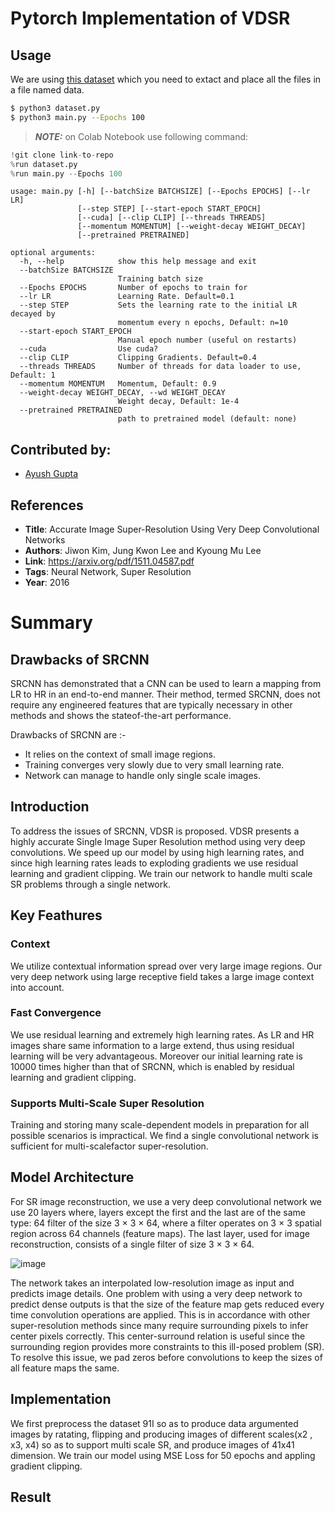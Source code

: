 # Pytorch Implementation of VDSR 
## Usage

We are using [this dataset](http://www.wisdom.weizmann.ac.il/%7Evision/SpaceTimeActions.html) which you need to extact and place all the files in a file named data. 

```bash
$ python3 dataset.py
$ python3 main.py --Epochs 100
```
> **_NOTE:_** on Colab Notebook use following command:
```python
!git clone link-to-repo
%run dataset.py
%run main.py --Epochs 100
```
```
usage: main.py [-h] [--batchSize BATCHSIZE] [--Epochs EPOCHS] [--lr LR]
               [--step STEP] [--start-epoch START_EPOCH]
               [--cuda] [--clip CLIP] [--threads THREADS]
               [--momentum MOMENTUM] [--weight-decay WEIGHT_DECAY]
               [--pretrained PRETRAINED]

optional arguments:
  -h, --help            show this help message and exit
  --batchSize BATCHSIZE
                        Training batch size
  --Epochs EPOCHS       Number of epochs to train for
  --lr LR               Learning Rate. Default=0.1
  --step STEP           Sets the learning rate to the initial LR decayed by
                        momentum every n epochs, Default: n=10
  --start-epoch START_EPOCH
                        Manual epoch number (useful on restarts)
  --cuda                Use cuda?
  --clip CLIP           Clipping Gradients. Default=0.4
  --threads THREADS     Number of threads for data loader to use, Default: 1
  --momentum MOMENTUM   Momentum, Default: 0.9
  --weight-decay WEIGHT_DECAY, --wd WEIGHT_DECAY
                        Weight decay, Default: 1e-4
  --pretrained PRETRAINED
                        path to pretrained model (default: none)
```
## Contributed by:
* [Ayush Gupta](https://github.com/ayush12gupta)

## References

* **Title**: Accurate Image Super-Resolution Using Very Deep Convolutional Networks
* **Authors**: Jiwon Kim, Jung Kwon Lee and Kyoung Mu Lee
* **Link**: https://arxiv.org/pdf/1511.04587.pdf
* **Tags**: Neural Network, Super Resolution
* **Year**: 2016

# Summary

## Drawbacks of SRCNN

SRCNN has demonstrated that a CNN can be used to learn a mapping from LR to HR in an end-to-end manner. Their method, termed SRCNN, does
not require any engineered features that are typically necessary in other methods and shows the stateof-the-art performance.

Drawbacks of SRCNN are :-
  * It relies on the context of small image regions.
  * Training converges very slowly due to very small learning rate.
  * Network can manage to handle only single scale images.

## Introduction

To address the issues of SRCNN, VDSR is proposed. VDSR presents a highly accurate Single Image Super Resolution method using very deep 
convolutions. We speed up our model by using high learning rates, and since high learning rates leads to exploding gradients we use residual learning and gradient clipping. We train our network to handle multi scale SR problems through a single network.

## Key Feathures

### Context 

We utilize contextual information spread over very large image regions. Our very deep network using large receptive field takes a large image context
into account.

### Fast Convergence

We use residual learning and extremely high learning rates. As LR and HR images share same information to a large extend, thus using residual learning will be very advantageous. 
Moreover our initial learning rate is 10000 times higher than that of SRCNN, which is enabled by residual learning and gradient clipping.

### Supports Multi-Scale Super Resolution

Training and storing many scale-dependent models in preparation for all possible scenarios is impractical.
We find a single convolutional network is sufficient for multi-scalefactor super-resolution.

## Model Architecture

For SR image reconstruction, we use a very deep convolutional network we use 20 layers
where, layers except the first and the last are of the same type: 64 filter of the size 3 × 3 × 64, where a filter operates
on 3 × 3 spatial region across 64 channels (feature maps). The last layer,
used for image reconstruction, consists of a single filter of size 3 × 3 × 64.

![image](https://www.researchgate.net/publication/334653242/figure/fig2/AS:784189184028680@1563976679849/Network-structure-of-VDSR-used-in-this-paper-ILR-interpolated-low-resolution-image.png)

The network takes an interpolated low-resolution image as input and predicts image details.
One problem with using a very deep network to predict dense outputs is that the size of the feature map gets reduced every time convolution operations are applied.
This is in accordance with other super-resolution methods since many require surrounding pixels to infer center pixels correctly. This center-surround relation is useful since the surrounding region provides more constraints to this ill-posed problem (SR).
To resolve this issue, we pad zeros before convolutions to keep the sizes of all feature maps the same.

## Implementation

We first preprocess the dataset 91I so as to produce data argumented images by ratating, flipping and producing images of different scales(x2 , x3, x4) so as to support multi scale SR, and produce images of 41x41 dimension. 
We train our model using  MSE Loss for 50 epochs and appling gradient clipping.

## Result

